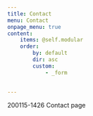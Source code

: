 ```yaml
---
title: Contact
menu: Contact
onpage_menu: true
content:
    items: @self.modular
    order:
        by: default
        dir: asc
        custom:
            - _form
            

---
```


200115-1426 Contact page 